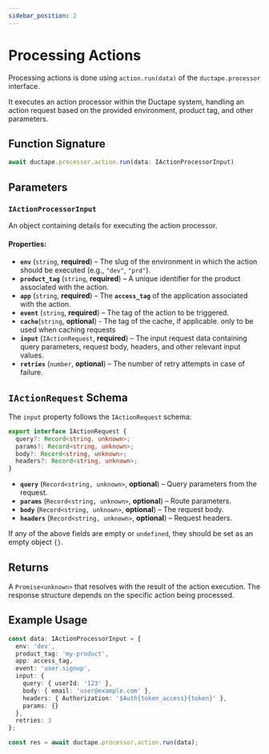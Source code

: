 ```yaml
---
sidebar_position: 2
---
```


# Processing Actions  

Processing actions is done using `action.run(data)` of the `ductape.processor` interface.  

It executes an action processor within the Ductape system, handling an action request based on the provided environment, product tag, and other parameters.  

## Function Signature  
```typescript
await ductape.processor.action.run(data: IActionProcessorInput)
```

## Parameters  

### `IActionProcessorInput`  
An object containing details for executing the action processor.  

#### Properties:  
- **`env`** (`string`, **required**) – The slug of the environment in which the action should be executed (e.g., `"dev"`, `"prd"`).  
- **`product_tag`** (`string`, **required**) – A unique identifier for the product associated with the action.  
- **`app`** (`string`, **required**) – The **`access_tag`** of the application associated with the action.  
- **`event`** (`string`, **required**) – The tag of the action to be triggered.  
- **`cache`**(`string`, **optional**) - The tag of the cache, if applicable. only to be used when caching requests
- **`input`** (`IActionRequest`, **required**) – The input request data containing query parameters, request body, headers, and other relevant input values.  
- **`retries`** (`number`, **optional**) – The number of retry attempts in case of failure.  

## `IActionRequest` Schema  
The `input` property follows the `IActionRequest` schema:  
```typescript
export interface IActionRequest {
  query?: Record<string, unknown>;
  params?: Record<string, unknown>;
  body?: Record<string, unknown>;
  headers?: Record<string, unknown>;
}
```
- **`query`** (`Record<string, unknown>`, **optional**) – Query parameters from the request.  
- **`params`** (`Record<string, unknown>`, **optional**) – Route parameters.  
- **`body`** (`Record<string, unknown>`, **optional**) – The request body.  
- **`headers`** (`Record<string, unknown>`, **optional**) – Request headers.  

If any of the above fields are empty or `undefined`, they should be set as an empty object `{}`.  

## Returns  
A `Promise<unknown>` that resolves with the result of the action execution. The response structure depends on the specific action being processed.  

## Example Usage  
```typescript
const data: IActionProcessorInput = {
  env: 'dev',
  product_tag: 'my-product',
  app: access_tag,
  event: 'user.signup',
  input: {
    query: { userId: '123' },
    body: { email: 'user@example.com' },
    headers: { Authorization: '$Auth{token_access}{token}' },
    params: {}
  },
  retries: 3
};

const res = await ductape.processor.action.run(data);
```
